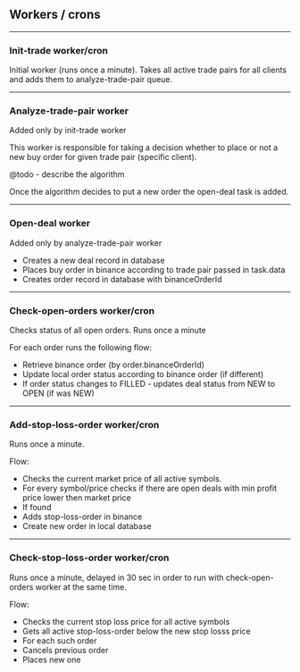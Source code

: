 

## Workers / crons

---

### Init-trade worker/cron

Initial worker (runs once a minute). Takes all active trade pairs for all clients and adds them to analyze-trade-pair queue.

---

### Analyze-trade-pair worker

Added only by init-trade worker

This worker is responsible for taking a decision whether to place or not a new buy order for given trade pair (specific client). 


@todo - describe the algorithm

Once the algorithm decides to put a new order the open-deal task is added. 

---

### Open-deal worker

Added only by analyze-trade-pair worker

- Creates a new deal record in database
- Places buy order in binance according to trade pair passed in task.data
- Creates order record in database with binanceOrderId

---

### Check-open-orders worker/cron

Checks status of all open orders. Runs once a minute

For each order runs the following flow:

- Retrieve binance order (by order.binanceOrderId)
- Update local order status according to binance order (if different)
- If order status changes to FILLED - updates deal status from NEW to OPEN (if was NEW)

---

### Add-stop-loss-order worker/cron

Runs once a minute.

Flow:

- Checks the current market price of all active symbols.
- For every symbol/price checks if there are open deals with min profit price lower then market price
- If found 
- Adds stop-loss-order in binance
- Create new order in local database

---

### Check-stop-loss-order worker/cron

Runs once a minute, delayed in 30 sec in order to run with check-open-orders worker at the same time.

Flow:

- Checks the current stop loss price for all active symbols
- Gets all active stop-loss-order below the new stop losss price
- For each such order
- Cancels previous order
- Places new one
